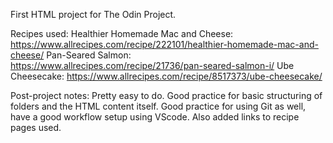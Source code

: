 First HTML project for The Odin Project.

Recipes used:
Healthier Homemade Mac and Cheese: https://www.allrecipes.com/recipe/222101/healthier-homemade-mac-and-cheese/
Pan-Seared Salmon: https://www.allrecipes.com/recipe/21736/pan-seared-salmon-i/
Ube Cheesecake: https://www.allrecipes.com/recipe/8517373/ube-cheesecake/

Post-project notes: 
Pretty easy to do. Good practice for basic structuring of folders and the HTML content itself.
Good practice for using Git as well, have a good workflow setup using VScode.
Also added links to recipe pages used.